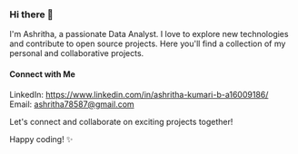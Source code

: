 ### Hi there 👋

I'm Ashritha, a passionate Data Analyst. I love to explore new technologies and contribute to open source projects. Here you'll find a collection of my personal and collaborative projects.

<!-- ![Top Langs](https://github-readme-stats.vercel.app/api/top-langs/?username=AshrithaB&show_icons=true&theme=radical)
-->
#### Connect with Me
LinkedIn: https://www.linkedin.com/in/ashritha-kumari-b-a16009186/  
Email: ashritha78587@gmail.com  

Let's connect and collaborate on exciting projects together!

Happy coding! ✨
